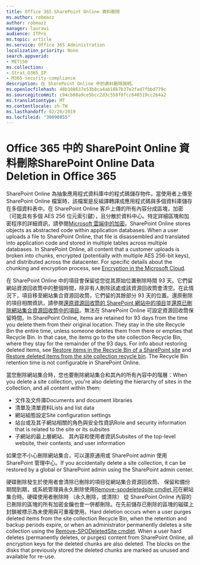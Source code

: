 ```yaml
---
title: Office 365 SharePoint Online 資料刪除
ms.author: robmazz
author: robmazz
manager: laurawi
audience: ITPro
ms.topic: article
ms.service: Office 365 Administration
localization_priority: None
search.appverid:
- MET150
ms.collection:
- Strat_O365_IP
- M365-security-compliance
description: 在 SharePoint Online 中的資料刪除說明。
ms.openlocfilehash: 48b108637e53b8ca4ab18b7b37e2fad7fbbd779c
ms.sourcegitcommit: c94cb88a9ce5bcc2d3c558f0fcc648519cc264a2
ms.translationtype: MT
ms.contentlocale: zh-TW
ms.lasthandoff: 02/20/2019
ms.locfileid: "30090855"
---
```

# <a name="sharepoint-online-data-deletion-in-office-365"></a><span data-ttu-id="33810-103">Office 365 中的 SharePoint Online 資料刪除</span><span class="sxs-lookup"><span data-stu-id="33810-103">SharePoint Online Data Deletion in Office 365</span></span>

<span data-ttu-id="33810-p101">SharePoint Online 為抽象應用程式資料庫中的程式碼儲存物件。當使用者上傳至 SharePoint Online 檔案時，該檔案是反組譯轉譯成應用程式碼與多個資料庫儲存在多個資料表中。在 SharePoint Online 客戶上傳的所有內容分成區塊，加密 （可能具有多個 AES 256 位元索引鍵），且分散於資料中心。特定詳細區塊和加密程序的詳細資訊，請參閱[Microsoft 雲端中的加密](office-365-encryption-in-the-microsoft-cloud-overview.md)。</span><span class="sxs-lookup"><span data-stu-id="33810-p101">SharePoint Online stores objects as abstracted code within application databases. When a user uploads a file to SharePoint Online, that file is disassembled and translated into application code and stored in multiple tables across multiple databases. In SharePoint Online, all content that a customer uploads is broken into chunks, encrypted (potentially with multiple AES 256-bit keys), and distributed across the datacenter. For specific details about the chunking and encryption process, see [Encryption in the Microsoft Cloud](office-365-encryption-in-the-microsoft-cloud-overview.md).</span></span> 

<span data-ttu-id="33810-p102">在 SharePoint Online 中的項目會保留從您從其原始位置刪除時間 93 天。它們留網站資源回收筒中的整個時間，除非有人刪除該處或該資源回收筒會清空。在此情況下，項目移至網站集合資源回收筒，它們留的其餘部分 93 天的位置。還原刪除的項目相關資訊，請參閱[還原資源回收筒的 SharePoint 網站中的項目](https://support.office.com/en-us/article/6df466b6-55f2-4898-8d6e-c0dff851a0be#ID0EAADAAA=Online
)並[還原已刪除網站集合資源回收筒中的項目](https://support.office.com/article/5fa924ee-16d7-487b-9a0a-021b9062d14b)。無法在 SharePoint Online 可設定資源回收筒保留時間。</span><span class="sxs-lookup"><span data-stu-id="33810-p102">In SharePoint Online, items are retained for 93 days from the time you delete them from their original location. They stay in the site Recycle Bin the entire time, unless someone deletes them from there or empties that Recycle Bin. In that case, the items go to the site collection Recycle Bin, where they stay for the remainder of the 93 days. For info about restoring deleted items, see [Restore items in the Recycle Bin of a SharePoint site](https://support.office.com/en-us/article/6df466b6-55f2-4898-8d6e-c0dff851a0be#ID0EAADAAA=Online
) and [Restore deleted items from the site collection recycle bin](https://support.office.com/article/5fa924ee-16d7-487b-9a0a-021b9062d14b). The Recycle Bin retention time is not configurable in SharePoint Online.</span></span>

<span data-ttu-id="33810-113">當您刪除網站集合時，您也要刪除網站集合和其內的所有內容中的階層：</span><span class="sxs-lookup"><span data-stu-id="33810-113">When you delete a site collection, you're also deleting the hierarchy of sites in the collection, and all content within them:</span></span>
- <span data-ttu-id="33810-114">文件及文件庫</span><span class="sxs-lookup"><span data-stu-id="33810-114">Documents and document libraries</span></span>
- <span data-ttu-id="33810-115">清單及清單資料</span><span class="sxs-lookup"><span data-stu-id="33810-115">Lists and list data</span></span>
- <span data-ttu-id="33810-116">網站組態設定</span><span class="sxs-lookup"><span data-stu-id="33810-116">Site configuration settings</span></span>
- <span data-ttu-id="33810-117">站台或及其子網站相關的角色與安全性資訊</span><span class="sxs-lookup"><span data-stu-id="33810-117">Role and security information that is related to the site or its subsites</span></span>
- <span data-ttu-id="33810-118">子網站的最上層網站、 其內容和使用者資訊</span><span class="sxs-lookup"><span data-stu-id="33810-118">Subsites of the top-level website, their contents, and user information</span></span>

<span data-ttu-id="33810-119">如果您不小心刪除網站集合，可以還原通用或 SharePoint admin 使用 SharePoint 管理中心。</span><span class="sxs-lookup"><span data-stu-id="33810-119">If you accidentally delete a site collection, it can be restored by a global or SharePoint admin using the SharePoint admin center.</span></span> 

<span data-ttu-id="33810-p103">硬碟刪除發生於使用者會清除已刪除的項目從網站集合資源回收筒、 保留和備份期間到期，或系統管理員永久刪除使用[Remove-spodeletedsite cmdlet 可](/powershell/module/sharepoint-online/Remove-SPODeletedSite?view=sharepoint-ps)在網站集合時。硬碟使用者刪除時 （永久刪除，或清除） 從 SharePoint Online 內容的已刪除的區塊的所有加密金鑰也會一併都刪除。在先前儲存已刪除的區塊的磁碟上封鎖被標示為未使用與可重複使用。</span><span class="sxs-lookup"><span data-stu-id="33810-p103">Hard deletion occurs when a user purges deleted items from the site collection Recycle Bin, when the retention and backup periods expire, or when an administrator permanently deletes a site collection using the [Remove-SPODeletedSite cmdlet](/powershell/module/sharepoint-online/Remove-SPODeletedSite?view=sharepoint-ps). When a user hard deletes (permanently deletes, or purges) content from SharePoint Online, all encryption keys for the deleted chunks are also deleted. The blocks on the disks that previously stored the deleted chunks are marked as unused and available for re-use.</span></span>
